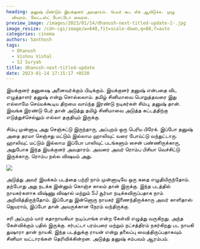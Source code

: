 ```yaml
---
heading: தனுஷ் மீண்டும் இயக்குனர் அவதாரம். பெயர் கூட லீக் ஆயிடுச்சு. முழு
  விவரம். லேட்டஸ்ட் போட்டோ வைரல்.
preview_image: /images/2023/01/14/dhanush-next-titled-update-2-.jpg
image_resize: /cdn-cgi/image/w=640,fit=scale-down,q=80,f=auto
categories: cinema
authors: Santhosh
tags:
  - Dhanush
  - Vishnu Vishal
  - SJ Suryah
title: dhanush-next-titled-update
date: 2023-01-14 17:15:17 +0530
---
```



இயக்குனர் தனுஷை அனைவர்க்கும் பிடிக்கும். இயக்குனர் தனுஷ் என்பதை விட எழுத்தாளர் தனுஷ் என்று சொல்லலாம். தமிழ் சினிமாவை பொறுத்தவரை இது எல்லாமே செய்யக்கூடிய திறமை வாய்ந்த இரண்டு நடிகர்கள் சிம்பு, தனுஷ் தான். இவங்க இரண்டு பேர் தான் அடுத்து தமிழ் சினிமாவை அடுத்த கட்டத்திற்கு எடுத்துச்செல்லும் எல்லா தகுதியும் இருக்கு.

சிம்பு முன்னாடி அது செஞ்சுட்டு இருந்தாரு, அப்புறம் ஒரு பெரிய பிரேக். இப்போ தனுஷ் அதை தரமா செஞ்சது மட்டும் இல்லாம ஹாலிவுட் வரை போய்ட்டு வந்துட்டாரு. ஹாலிவுட் மட்டும் இல்லாம இப்போ பாலிவுட் படங்களும் சைன் பண்ணிருக்காரு, அதுபோக இந்த இயக்குனர் அவதாரம். அவரை அவர் ரொம்ப பிசியா வெச்சிட்டு இருக்காரு. ரொம்ப நல்ல விஷயம் அது.

![](/images/2023/01/14/dhanush-next-titled-update-1-.jpg)

அடுத்து அவர் இயக்கம் படத்தை பற்றி நாம் முன்னாடியே ஒரு கதை எழுதியிருந்தோம். தற்போது அது நடக்க இன்னும் கொஞ்ச காலம் தான் இருக்கு. இந்த படத்தில் நாயகர்களாக விஷ்ணு விஷால் மற்றும் SJ சூர்யா நடிக்கவிருப்பதாக நாம் அறிவித்திருந்தோம். இப்போது இன்னொரு நாயகர் இணைந்திருக்காரு அவர் காளிதாஸ் ஜெயராம், இப்போ தான் அவருக்கான நேரம் வந்திருக்கு.

சரி அப்புறம் யார் கதாநாயகியா நடிப்பாங்க என்ற கேள்வி எழுத்து வருகிறது. அந்த கேள்விக்கும் பதில் இருக்கு. சர்பட்டா பரம்பரை மற்றும் நட்சத்திரம் நகர்கிறது பட நாயகி துஷாரா தான் நாயகி. இந்த படத்துக்கு ராயன் என்று தலைப்பு வைத்திருப்பதாகவும் சினிமா வட்டாரங்கள் தெரிவிக்கின்றன. அடுத்து தனுஷ் சம்பவம் ஆரம்பம்.